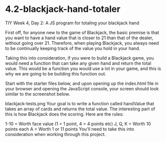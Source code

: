 # 4.2-blackjack-hand-totaler
TIY Week 4, Day 2: A JS program for totaling your blackjack hand

First off, for anyone new to the game of Blackjack, the basic premise is that you want to have a hand value that is closer to 21 than that of the dealer, without going over 21. Therefore, when playing Blackjack, you always need to be continually keeping track of the value you hold in your hand.

Taking this into consideration, if you were to build a Blackjack game, you would need a function that can take any given hand and return the total value. This would be a function you would use a lot in your game, and this is why we are going to be building this function out.

Start with the starter files below, and upon opening up the index.html file in your browser and opening the JavaScript console, your screen should look similar to the screenshot below.

blackjack-tests.png
Your goal is to write a function called handValue that takes an array of cards and returns the total value. The interesting part of this is how Blackjack does the scoring. Here are the rules:

1-10 = Worth face value (1 = 1 point, 4 = 4 points etc)
J, Q, K = Worth 10 points each
A = Worth 1 or 11 points
You'll need to take this into consideration when working through this project.
